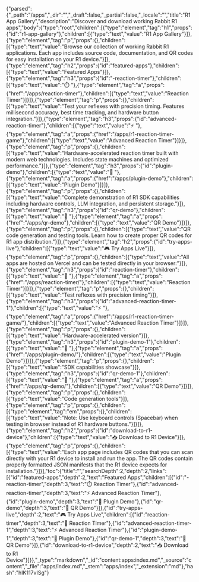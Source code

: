 {"parsed":{"_path":"/apps","_dir":"","_draft":false,"_partial":false,"_locale":"","title":"R1 App Gallery","description":"Discover and download working Rabbit R1 apps","body":{"type":"root","children":[{"type":"element","tag":"h1","props":{"id":"r1-app-gallery"},"children":[{"type":"text","value":"R1 App Gallery"}]},{"type":"element","tag":"p","props":{},"children":[{"type":"text","value":"Browse our collection of working Rabbit R1 applications. Each app includes source code, documentation, and QR codes for easy installation on your R1 device."}]},{"type":"element","tag":"h2","props":{"id":"featured-apps"},"children":[{"type":"text","value":"Featured Apps"}]},{"type":"element","tag":"h3","props":{"id":"️-reaction-timer"},"children":[{"type":"text","value":"⏱️ "},{"type":"element","tag":"a","props":{"href":"/apps/reaction-timer"},"children":[{"type":"text","value":"Reaction Timer"}]}]},{"type":"element","tag":"p","props":{},"children":[{"type":"text","value":"Test your reflexes with precision timing. Features millisecond accuracy, best time tracking, and hardware button integration."}]},{"type":"element","tag":"h3","props":{"id":"advanced-reaction-timer"},"children":[{"type":"text","value":"⚡ "},{"type":"element","tag":"a","props":{"href":"/apps/r1-reaction-timer-game"},"children":[{"type":"text","value":"Advanced Reaction Timer"}]}]},{"type":"element","tag":"p","props":{},"children":[{"type":"text","value":"Hardware-accelerated reaction timer built with modern web technologies. Includes state machines and optimized performance."}]},{"type":"element","tag":"h3","props":{"id":"plugin-demo"},"children":[{"type":"text","value":"🔧 "},{"type":"element","tag":"a","props":{"href":"/apps/plugin-demo"},"children":[{"type":"text","value":"Plugin Demo"}]}]},{"type":"element","tag":"p","props":{},"children":[{"type":"text","value":"Complete demonstration of R1 SDK capabilities including hardware controls, LLM integration, and persistent storage."}]},{"type":"element","tag":"h3","props":{"id":"qr-demo"},"children":[{"type":"text","value":"📱 "},{"type":"element","tag":"a","props":{"href":"/apps/qr-demo"},"children":[{"type":"text","value":"QR Demo"}]}]},{"type":"element","tag":"p","props":{},"children":[{"type":"text","value":"QR code generation and testing tools. Learn how to create proper QR codes for R1 app distribution."}]},{"type":"element","tag":"h2","props":{"id":"try-apps-live"},"children":[{"type":"text","value":"🎮 Try Apps Live"}]},{"type":"element","tag":"p","props":{},"children":[{"type":"text","value":"All apps are hosted on Vercel and can be tested directly in your browser:"}]},{"type":"element","tag":"h3","props":{"id":"reaction-timer"},"children":[{"type":"text","value":"🎯 "},{"type":"element","tag":"a","props":{"href":"/apps/reaction-timer/"},"children":[{"type":"text","value":"Reaction Timer"}]}]},{"type":"element","tag":"p","props":{},"children":[{"type":"text","value":"Test reflexes with precision timing"}]},{"type":"element","tag":"h3","props":{"id":"advanced-reaction-timer-1"},"children":[{"type":"text","value":"⚡ "},{"type":"element","tag":"a","props":{"href":"/apps/r1-reaction-timer-game/"},"children":[{"type":"text","value":"Advanced Reaction Timer"}]}]},{"type":"element","tag":"p","props":{},"children":[{"type":"text","value":"Hardware-accelerated version"}]},{"type":"element","tag":"h3","props":{"id":"plugin-demo-1"},"children":[{"type":"text","value":"🔧 "},{"type":"element","tag":"a","props":{"href":"/apps/plugin-demo/"},"children":[{"type":"text","value":"Plugin Demo"}]}]},{"type":"element","tag":"p","props":{},"children":[{"type":"text","value":"SDK capabilities showcase"}]},{"type":"element","tag":"h3","props":{"id":"qr-demo-1"},"children":[{"type":"text","value":"📱 "},{"type":"element","tag":"a","props":{"href":"/apps/qr-demo/"},"children":[{"type":"text","value":"QR Demo"}]}]},{"type":"element","tag":"p","props":{},"children":[{"type":"text","value":"Code generation tools"}]},{"type":"element","tag":"p","props":{},"children":[{"type":"element","tag":"em","props":{},"children":[{"type":"text","value":"Note: Use keyboard controls (Spacebar) when testing in browser instead of R1 hardware buttons."}]}]},{"type":"element","tag":"h2","props":{"id":"download-to-r1-device"},"children":[{"type":"text","value":"📥 Download to R1 Device"}]},{"type":"element","tag":"p","props":{},"children":[{"type":"text","value":"Each app page includes QR codes that you can scan directly with your R1 device to install and run the app. The QR codes contain properly formatted JSON manifests that the R1 device expects for installation."}]}],"toc":{"title":"","searchDepth":2,"depth":2,"links":[{"id":"featured-apps","depth":2,"text":"Featured Apps","children":[{"id":"️-reaction-timer","depth":3,"text":"⏱️ Reaction Timer"},{"id":"advanced-reaction-timer","depth":3,"text":"⚡ Advanced Reaction Timer"},{"id":"plugin-demo","depth":3,"text":"🔧 Plugin Demo"},{"id":"qr-demo","depth":3,"text":"📱 QR Demo"}]},{"id":"try-apps-live","depth":2,"text":"🎮 Try Apps Live","children":[{"id":"reaction-timer","depth":3,"text":"🎯 Reaction Timer"},{"id":"advanced-reaction-timer-1","depth":3,"text":"⚡ Advanced Reaction Timer"},{"id":"plugin-demo-1","depth":3,"text":"🔧 Plugin Demo"},{"id":"qr-demo-1","depth":3,"text":"📱 QR Demo"}]},{"id":"download-to-r1-device","depth":2,"text":"📥 Download to R1 Device"}]}},"_type":"markdown","_id":"content:apps:index.md","_source":"content","_file":"apps/index.md","_stem":"apps/index","_extension":"md"},"hash":"hIK117vISg"}